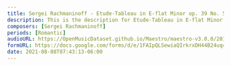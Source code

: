 ```yaml
---
title: Sergei Rachmaninoff - Etude-Tableau in E-flat Minor op. 39 No. 5 (1)
description: This is the description for Etude-Tableau in E-flat Minor op. 39 No. 5 by Sergei Rachmaninoff
composers: [Sergei Rachmaninoff]
periods: [Romantic]
audioURL: https://OpenMusicDataset.github.io/Maestro/maestro-v3.0.0/2015/MIDI-Unprocessed_R1_D2-13-20_mid--AUDIO-from_mp3_17_R1_2015_wav--3.midi
formURL: https://docs.google.com/forms/d/e/1FAIpQLSewiaQIrkrxDH44B24uq4XTcq7EhrXZwaDgljjtEpHBzkmBDw/viewform
date: 2021-08-08T07:43:13-06:00
---
```

